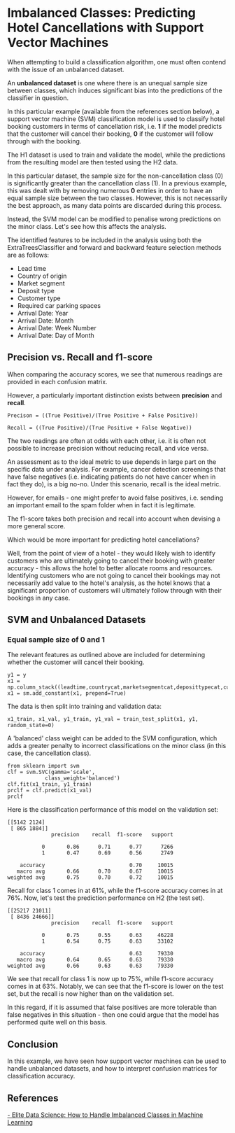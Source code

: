 # Imbalanced Classes: Predicting Hotel Cancellations with Support Vector Machines

When attempting to build a classification algorithm, one must often contend with the issue of an unbalanced dataset.

An **unbalanced dataset** is one where there is an unequal sample size between classes, which induces significant bias into the predictions of the classifier in question.

In this particular example (available from the references section below), a support vector machine (SVM) classification model is used to classify hotel booking customers in terms of cancellation risk, i.e. **1** if the model predicts that the customer will cancel their booking, **0** if the customer will follow through with the booking.

The H1 dataset is used to train and validate the model, while the predictions from the resulting model are then tested using the H2 data.

In this particular dataset, the sample size for the non-cancellation class (0) is significantly greater than the cancellation class (1). In a previous example, this was dealt with by removing numerous **0** entries in order to have an equal sample size between the two classes. However, this is not necessarily the best approach, as many data points are discarded during this process.

Instead, the SVM model can be modified to penalise wrong predictions on the minor class. Let's see how this affects the analysis.

The identified features to be included in the analysis using both the ExtraTreesClassifier and forward and backward feature selection methods are as follows:

- Lead time
- Country of origin
- Market segment
- Deposit type
- Customer type
- Required car parking spaces
- Arrival Date: Year
- Arrival Date: Month
- Arrival Date: Week Number
- Arrival Date: Day of Month

## Precision vs. Recall and f1-score

When comparing the accuracy scores, we see that numerous readings are provided in each confusion matrix.

However, a particularly important distinction exists between **precision** and **recall**. 

```
Precison = ((True Positive)/(True Positive + False Positive))

Recall = ((True Positive)/(True Positive + False Negative))
```

The two readings are often at odds with each other, i.e. it is often not possible to increase precision without reducing recall, and vice versa.

An assessment as to the ideal metric to use depends in large part on the specific data under analysis. For example, cancer detection screenings that have false negatives (i.e. indicating patients do not have cancer when in fact they do), is a big no-no. Under this scenario, recall is the ideal metric.

However, for emails - one might prefer to avoid false positives, i.e. sending an important email to the spam folder when in fact it is legitimate.

The f1-score takes both precision and recall into account when devising a more general score.

Which would be more important for predicting hotel cancellations?

Well, from the point of view of a hotel - they would likely wish to identify customers who are ultimately going to cancel their booking with greater accuracy - this allows the hotel to better allocate rooms and resources. Identifying customers who are not going to cancel their bookings may not necessarily add value to the hotel's analysis, as the hotel knows that a significant proportion of customers will ultimately follow through with their bookings in any case.

## SVM and Unbalanced Datasets

### Equal sample size of 0 and 1

The relevant features as outlined above are included for determining whether the customer will cancel their booking.

```
y1 = y
x1 = np.column_stack((leadtime,countrycat,marketsegmentcat,deposittypecat,customertypecat,rcps,arrivaldateyear,arrivaldatemonthcat,arrivaldateweekno,arrivaldatedayofmonth))
x1 = sm.add_constant(x1, prepend=True)
```

The data is then split into training and validation data:

```
x1_train, x1_val, y1_train, y1_val = train_test_split(x1, y1, random_state=0)
```

A 'balanced' class weight can be added to the SVM configuration, which adds a greater penalty to incorrect classifications on the minor class (in this case, the cancellation class).

```
from sklearn import svm
clf = svm.SVC(gamma='scale', 
            class_weight='balanced')
clf.fit(x1_train, y1_train)  
prclf = clf.predict(x1_val)
prclf
```

Here is the classification performance of this model on the validation set:

```
[[5142 2124]
 [ 865 1884]]
              precision    recall  f1-score   support

           0       0.86      0.71      0.77      7266
           1       0.47      0.69      0.56      2749

    accuracy                           0.70     10015
   macro avg       0.66      0.70      0.67     10015
weighted avg       0.75      0.70      0.72     10015
```

Recall for class 1 comes in at 61%, while the f1-score accuracy comes in at 76%. Now, let's test the prediction performance on H2 (the test set).

```
[[25217 21011]
 [ 8436 24666]]
              precision    recall  f1-score   support

           0       0.75      0.55      0.63     46228
           1       0.54      0.75      0.63     33102

    accuracy                           0.63     79330
   macro avg       0.64      0.65      0.63     79330
weighted avg       0.66      0.63      0.63     79330
```

We see that recall for class 1 is now up to 75%, while f1-score accuracy comes in at 63%. Notably, we can see that the f1-score is lower on the test set, but the recall is now higher than on the validation set.

In this regard, if it is assumed that false positives are more tolerable than false negatives in this situation - then one could argue that the model has performed quite well on this basis.

## Conclusion

In this example, we have seen how support vector machines can be used to handle unbalanced datasets, and how to interpret confusion matrices for classification accuracy.

## References

[- Elite Data Science: How to Handle Imbalanced Classes in Machine Learning](https://elitedatascience.com/imbalanced-classes)
